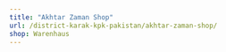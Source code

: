 ```yaml
---
title: "Akhtar Zaman Shop"
url: /district-karak-kpk-pakistan/akhtar-zaman-shop/
shop: Warenhaus
---
```

